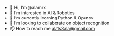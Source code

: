- 👋 Hi, I’m @alamrx
- 👀 I’m interested in AI & Robotics
- 🌱 I’m currently learning Python & Opencv
- 💞️ I’m looking to collaborate on object recognition 
- 📫 How to reach me ala1s3ala@gmail.com

<!---
alamrx/alamrx is a ✨ special ✨ repository because its `README.md` (this file) appears on your GitHub profile.
You can click the Preview link to take a look at your changes.
--->
